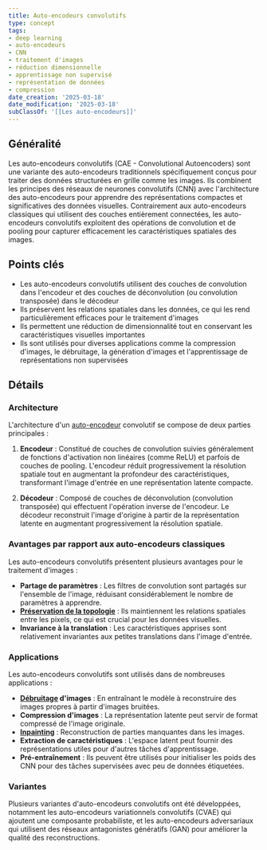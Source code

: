 ```yaml
---
title: Auto-encodeurs convolutifs
type: concept
tags:
- deep learning
- auto-encodeurs
- CNN
- traitement d'images
- réduction dimensionnelle
- apprentissage non supervisé
- représentation de données
- compression
date_creation: '2025-03-18'
date_modification: '2025-03-18'
subClassOf: '[[Les auto-encodeurs]]'
---
```

## Généralité

Les auto-encodeurs convolutifs (CAE - Convolutional Autoencoders) sont une variante des auto-encodeurs traditionnels spécifiquement conçus pour traiter des données structurées en grille comme les images. Ils combinent les principes des réseaux de neurones convolutifs (CNN) avec l'architecture des auto-encodeurs pour apprendre des représentations compactes et significatives des données visuelles. Contrairement aux auto-encodeurs classiques qui utilisent des couches entièrement connectées, les auto-encodeurs convolutifs exploitent des opérations de convolution et de pooling pour capturer efficacement les caractéristiques spatiales des images.

## Points clés

- Les auto-encodeurs convolutifs utilisent des couches de convolution dans l'encodeur et des couches de déconvolution (ou convolution transposée) dans le décodeur
- Ils préservent les relations spatiales dans les données, ce qui les rend particulièrement efficaces pour le traitement d'images
- Ils permettent une réduction de dimensionnalité tout en conservant les caractéristiques visuelles importantes
- Ils sont utilisés pour diverses applications comme la compression d'images, le débruitage, la génération d'images et l'apprentissage de représentations non supervisées

## Détails

### Architecture

L'architecture d'un [auto-encodeur](https://fr.wikipedia.org/wiki/auto-encodeur) convolutif se compose de deux parties principales :

1. **Encodeur** : Constitué de couches de convolution suivies généralement de fonctions d'activation non linéaires (comme ReLU) et parfois de couches de pooling. L'encodeur réduit progressivement la résolution spatiale tout en augmentant la profondeur des caractéristiques, transformant l'image d'entrée en une représentation latente compacte.

2. **Décodeur** : Composé de couches de déconvolution (convolution transposée) qui effectuent l'opération inverse de l'encodeur. Le décodeur reconstruit l'image d'origine à partir de la représentation latente en augmentant progressivement la résolution spatiale.

### Avantages par rapport aux auto-encodeurs classiques

Les auto-encodeurs convolutifs présentent plusieurs avantages pour le traitement d'images :

- **Partage de paramètres** : Les filtres de convolution sont partagés sur l'ensemble de l'image, réduisant considérablement le nombre de paramètres à apprendre.
- **[Préservation de la topologie](https://fr.wikipedia.org/wiki/Préservation_de_la_topologie)** : Ils maintiennent les relations spatiales entre les pixels, ce qui est crucial pour les données visuelles.
- **Invariance à la translation** : Les caractéristiques apprises sont relativement invariantes aux petites translations dans l'image d'entrée.

### Applications

Les auto-encodeurs convolutifs sont utilisés dans de nombreuses applications :

- **[Débruitage](https://fr.wikipedia.org/wiki/Débruitage) d'images** : En entraînant le modèle à reconstruire des images propres à partir d'images bruitées.
- **Compression d'images** : La représentation latente peut servir de format compressé de l'image originale.
- **[Inpainting](https://fr.wikipedia.org/wiki/Inpainting)** : Reconstruction de parties manquantes dans les images.
- **Extraction de caractéristiques** : L'espace latent peut fournir des représentations utiles pour d'autres tâches d'apprentissage.
- **Pré-entraînement** : Ils peuvent être utilisés pour initialiser les poids des CNN pour des tâches supervisées avec peu de données étiquetées.

### Variantes

Plusieurs variantes d'auto-encodeurs convolutifs ont été développées, notamment les auto-encodeurs variationnels convolutifs (CVAE) qui ajoutent une composante probabiliste, et les auto-encodeurs adversariaux qui utilisent des réseaux antagonistes génératifs (GAN) pour améliorer la qualité des reconstructions.